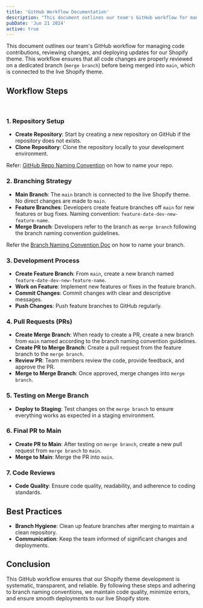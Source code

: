 ```yaml
---
title: 'GitHub Workflow Documentation'
description: "This document outlines our team's GitHub workflow for managing code contributions, reviewing changes, and deploying updates for our Shopify theme."
pubDate: 'Jun 21 2024'
active: true
---
```


This document outlines our team's GitHub workflow for managing code contributions, reviewing changes, and deploying updates for our Shopify theme. This workflow ensures that all code changes are properly reviewed on a dedicated branch (`merge branch`) before being merged into `main`, which is connected to the live Shopify theme.

## Workflow Steps

</br>

### 1. Repository Setup

- **Create Repository**: Start by creating a new repository on GitHub if the repository does not exists.
- **Clone Repository**: Clone the repository locally to your development environment.

Refer: [GitHub Repo Naming Convention](/docs/github-repo-naming-convention) on how to name your repo.

### 2. Branching Strategy

- **Main Branch**: The `main` branch is connected to the live Shopify theme. No direct changes are made to `main`.
- **Feature Branches**: Developers create feature branches off `main` for new features or bug fixes. Naming convention: `feature-date-dev-new-feature-name`.
- **Merge Branch**: Developers refer to the branch as `merge branch` following the branch naming convention guidelines.

Refer the [Branch Naming Convention Doc](/docs/git-branch-naming-convention) on how to name your branch.

### 3. Development Process

- **Create Feature Branch**: From `main`, create a new branch named `feature-date-dev-new-feature-name`.
- **Work on Feature**: Implement new features or fixes in the feature branch.
- **Commit Changes**: Commit changes with clear and descriptive messages.
- **Push Changes**: Push feature branches to GitHub regularly.

### 4. Pull Requests (PRs)

- **Create Merge Branch**: When ready to create a PR, create a new branch from `main` named according to the branch naming convention guidelines.
- **Create PR to Merge Branch**: Create a pull request from the feature branch to the `merge branch`.
- **Review PR**: Team members review the code, provide feedback, and approve the PR.
- **Merge to Merge Branch**: Once approved, merge changes into `merge branch`.

### 5. Testing on Merge Branch

- **Deploy to Staging**: Test changes on the `merge branch` to ensure everything works as expected in a staging environment.

### 6. Final PR to Main

- **Create PR to Main**: After testing on `merge branch`, create a new pull request from `merge branch` to `main`.
- **Merge to Main**: Merge the PR into `main`.

### 7. Code Reviews

<!-- - **Review Guidelines**: Follow our code review guidelines for constructive feedback. -->
- **Code Quality**: Ensure code quality, readability, and adherence to coding standards.

## Best Practices

- **Branch Hygiene**: Clean up feature branches after merging to maintain a clean repository.
- **Communication**: Keep the team informed of significant changes and deployments.

## Conclusion

This GitHub workflow ensures that our Shopify theme development is systematic, transparent, and reliable. By following these steps and adhering to branch naming conventions, we maintain code quality, minimize errors, and ensure smooth deployments to our live Shopify store.